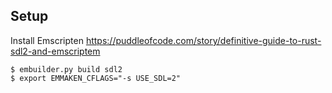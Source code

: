 

## Setup

Install Emscripten
https://puddleofcode.com/story/definitive-guide-to-rust-sdl2-and-emscriptem

``` 
$ embuilder.py build sdl2
$ export EMMAKEN_CFLAGS="-s USE_SDL=2"
```
